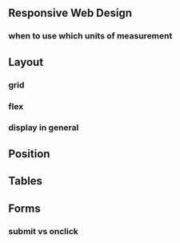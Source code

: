 ## Responsive Web Design

 ### when to use which units of measurement 

## Layout

 ### grid
 ### flex
 ### display in general

## Position

## Tables

## Forms

 ### submit vs onclick